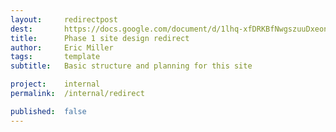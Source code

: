 ```yaml
---
layout:     redirectpost
dest:       https://docs.google.com/document/d/1lhq-xfDRKBfNwgszuuDxeonXEYKrjm86c1g3Tqf2VXU/edit?usp=sharing
title:      Phase 1 site design redirect
author:     Eric Miller
tags: 		template
subtitle:  	Basic structure and planning for this site

project:	internal
permalink:	/internal/redirect

published: 	false
---
```

